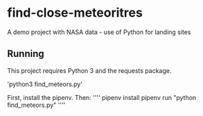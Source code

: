 # find-close-meteoritres
A demo project with NASA data - use of Python for landing sites

## Running

This project requires Python 3 and the requests package.

'python3 find_meteors.py'

First, install the pipenv. Then:
''''
pipenv install
pipenv run "python find_meteors.py"
''''
